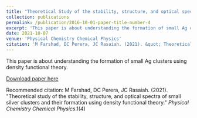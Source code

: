 ```yaml
---
title: "Theoretical Study of the stability, structure, and optical spectra of small silver Clusters and their formation using density functional Theory"
collection: publications
permalink: /publication/2016-10-01-paper-title-number-4
excerpt: 'This paper is about understanding the formation of small Ag cluster using density functional theory.'
date: 2021-10-07
venue: 'Physical Chemistry Chemical Physics'
citation: 'M Farshad, DC Perera, JC Rasaiah. (2021). &quot; Theoretical study of the stability, structure, and optical spectra of small silver clusters and their formation using density functional theory3.&quot; <i>Physical Chemistry Chemical Physics</i>.1(4)'
---
```

This paper is about understanding the formation of small Ag clusters using density functional theory.

[Download paper here](https://pubs.rsc.org/en/content/articlelanding/2021/CP/D1CP04070G)

Recommended citation: M Farshad, DC Perera, JC Rasaiah. (2021). "Theoretical study of the stability, structure, and optical spectra of small silver clusters and their formation using density functional theory." <i>Physical Chemistry Chemical Physics</i>.1(4)
